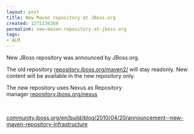 ```yaml
---
layout: post
title: New Maven repository at JBoss.org
created: 1272136369
permalink: new-maven-repository-at-jboss-org
tags:
- ALM
---
```

<p>New JBoss repository was announced by JBoss.org.&nbsp;</p>
<p>The old repository&nbsp;<a href="http://repository.jboss.org/maven2/">repository.jboss.org/maven2/</a>&nbsp;will stay readonly. New content will be available in the new repository only.&nbsp;</p>
<p>The new repository uses Nexus as Repository manager&nbsp;<a href="https://repository.jboss.org/nexus">repository.jboss.org/nexus</a></p>
<p>&nbsp;</p>
<p><a href="http://community.jboss.org/en/build/blog/2010/04/20/announcement--new-maven-repository-infrastructure">community.jboss.org/en/build/blog/2010/04/20/announcement--new-maven-repository-infrastructure</a></p>
